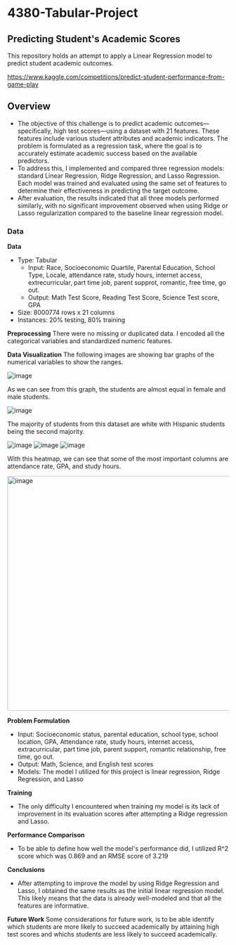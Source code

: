 # 4380-Tabular-Project

## Predicting Student's Academic Scores
This repository holds an attempt to apply a Linear Regression model to predict student academic outcomes. 

https://www.kaggle.com/competitions/predict-student-performance-from-game-play

## Overview
- The objective of this challenge is to predict academic outcomes—specifically, high test scores—using a dataset with 21 features. These features include various student attributes and academic indicators. The problem is formulated as a regression task, where the goal is to accurately estimate academic success based on the available predictors.
- To address this, I implemented and compared three regression models: standard Linear Regression, Ridge Regression, and Lasso Regression. Each model was trained and evaluated using the same set of features to determine their effectiveness in predicting the target outcome.
- After evaluation, the results indicated that all three models performed similarly, with no significant improvement observed when using Ridge or Lasso regularization compared to the baseline linear regression model.

### Data
**Data**
- Type: Tabular
  - Input: Race, Socioeconomic Quartile, Parental Education, School Type, Locale, attendance rate, study hours, internet access, extrecurricular, part time job, parent supprot, romantic, free time, go out. 
  - Output: Math Test Score, Reading Test Score, Science Test score, GPA
 - Size: 8000774 rows x 21 columns
 - Instances: 20% testing, 80% training

**Preprocessing**
There were no missing or duplicated data. I encoded all the categorical variables and standardized numeric features. 

**Data Visualization**
The following images are showing bar graphs of the numerical variables to show the ranges. 

![image](https://github.com/user-attachments/assets/b2ef8ef1-89fd-423f-817f-b6715d9bc376)

As we can see from this graph, the students are almost equal in female and male students.

![image](https://github.com/user-attachments/assets/870c47ff-430b-4fba-b94f-1a3094d1d504)

The majority of students from this dataset are white with Hispanic students being the second majority. 

![image](https://github.com/user-attachments/assets/92f3509c-69c1-4af3-a2f3-def4c9d01e57)
![image](https://github.com/user-attachments/assets/84291c2f-68c1-47f8-bfc1-2316ba39c4ae)
![image](https://github.com/user-attachments/assets/76ee134f-dc1f-4cc0-bd84-6defbceb38aa)

With this heatmap, we can see that some of the most important columns are attendance rate, GPA, and study hours. 

<img width="631" height="534" alt="image" src="https://github.com/user-attachments/assets/e0f8832f-c504-4108-8076-1b5be1093b97" />


**Problem Formulation**
- Input: Socioeconomic status, parental education, school type, school location, GPA, Attendance rate, study hours, internet access, extracurricular, part time job, parent support, romantic relationship, free time, go out. 
- Output: Math, Science, and English test scores 
- Models: The model I utilized for this project is linear regression, Ridge Regression, and Lasso

**Training** 
- The only difficulty I encountered when training my model is its lack of improvement in its evaluation scores after attempting a Ridge regression and Lasso. 

**Performance Comparison**
- To be able to define how well the model's performance did, I utilized R^2 score which was 0.869 and an RMSE score of 3.219

**Conclusions**
- After attempting to improve the model by using Ridge Regression and Lasso, I obtained the same results as the initial linear regression model. This likely means that the data is already well-modeled and that all the features are informative. 

**Future Work** 
Some considerations for future work, is to be able identify which students are more likely to succeed academically by attaining high test scores and whichs students are less likely to succeed academically. 
